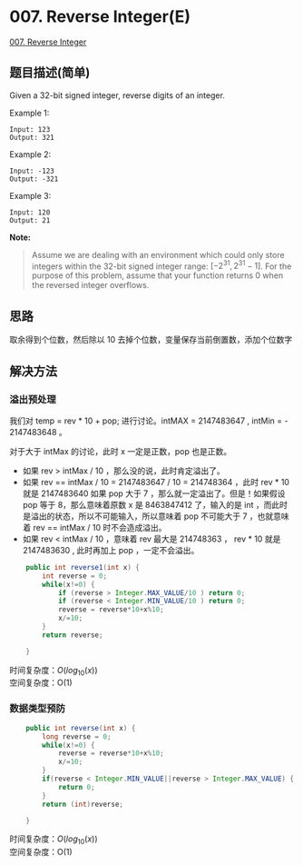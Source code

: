 # 007. Reverse Integer(E)
[007. Reverse Integer](https://leetcode-cn.com/problems/reverse-integer/)

## 题目描述(简单)

Given a 32-bit signed integer, reverse digits of an integer.

Example 1:

```
Input: 123
Output: 321
```

Example 2:

```
Input: -123
Output: -321
```

Example 3:

```
Input: 120
Output: 21
```

**Note:**

> Assume we are dealing with an environment which could only store integers within the 32-bit signed integer range: $[-2^{31} , 2^{31}-1]$. For the purpose of this problem, assume that your function returns 0 when the reversed integer overflows.

## 思路

取余得到个位数，然后除以 10 去掉个位数，变量保存当前倒置数，添加个位数字

## 解决方法

### 溢出预处理

我们对 temp = rev * 10 + pop; 进行讨论。intMAX = 2147483647 , intMin = - 2147483648 。

对于大于 intMax 的讨论，此时 x 一定是正数，pop 也是正数。
- 如果 rev > intMax / 10 ，那么没的说，此时肯定溢出了。
- 如果 rev == intMax / 10 = 2147483647 / 10 = 214748364 ，此时 rev * 10 就是 2147483640 如果 pop 大于 7 ，那么就一定溢出了。但是！如果假设 pop 等于 8，那么意味着原数 x 是 8463847412 了，输入的是 int ，而此时是溢出的状态，所以不可能输入，所以意味着 pop 不可能大于 7 ，也就意味着 rev == intMax / 10 时不会造成溢出。
- 如果 rev < intMax / 10 ，意味着 rev 最大是 214748363 ， rev * 10 就是 2147483630 , 此时再加上 pop ，一定不会溢出。

```java
    public int reverse1(int x) {
        int reverse = 0;
        while(x!=0) {
            if (reverse > Integer.MAX_VALUE/10 ) return 0;
            if (reverse < Integer.MIN_VALUE/10 ) return 0;
            reverse = reverse*10+x%10;
            x/=10;
        }
        return reverse;

    }
```

时间复杂度：$O(log_{10}(x))$  
空间复杂度：O(1)

### 数据类型预防

```java
    public int reverse(int x) {
        long reverse = 0;
        while(x!=0) {
            reverse = reverse*10+x%10;
            x/=10;
        }
        if(reverse < Integer.MIN_VALUE||reverse > Integer.MAX_VALUE) {
            return 0;
        }
        return (int)reverse;

    }
```
时间复杂度：$O(log_{10}(x))$  
空间复杂度：O(1)


